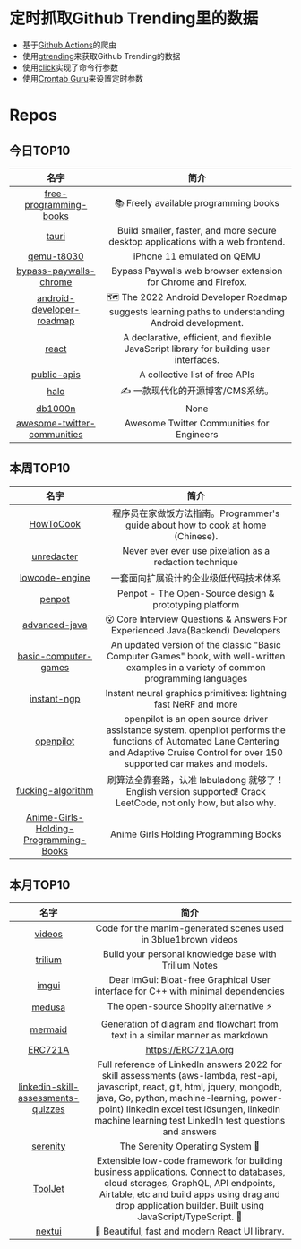 # 定时抓取Github Trending里的数据
* 基于[Github Actions](https://docs.github.com/en/actions)的爬虫
* 使用[gtrending](https://github.com/hedythedev/gtrending)来获取Github Trending的数据
* 使用[click](https://github.com/pallets/click)实现了命令行参数
* 使用[Crontab Guru](https://crontab.guru/)来设置定时参数

# Repos
## 今日TOP10 
<!-- START OF DAILY_TOP10_REPOS -->
| 名字 | 简介 |
| :----: | :----: |
| [free-programming-books](https://github.com/EbookFoundation/free-programming-books) | 📚 Freely available programming books |
| [tauri](https://github.com/tauri-apps/tauri) | Build smaller, faster, and more secure desktop applications with a web frontend. |
| [qemu-t8030](https://github.com/TrungNguyen1909/qemu-t8030) | iPhone 11 emulated on QEMU |
| [bypass-paywalls-chrome](https://github.com/iamadamdev/bypass-paywalls-chrome) | Bypass Paywalls web browser extension for Chrome and Firefox. |
| [android-developer-roadmap](https://github.com/skydoves/android-developer-roadmap) | 🗺 The 2022 Android Developer Roadmap suggests learning paths to understanding Android development. |
| [react](https://github.com/facebook/react) | A declarative, efficient, and flexible JavaScript library for building user interfaces. |
| [public-apis](https://github.com/public-apis/public-apis) | A collective list of free APIs |
| [halo](https://github.com/halo-dev/halo) | ✍ 一款现代化的开源博客/CMS系统。 |
| [db1000n](https://github.com/Arriven/db1000n) | None |
| [awesome-twitter-communities](https://github.com/mattn/awesome-twitter-communities) | Awesome Twitter Communities for Engineers |
<!-- END OF DAILY_TOP10_REPOS -->

## 本周TOP10
<!-- START OF WEEKLY_TOP10_REPOS -->
| 名字 | 简介 |
| :----: | :----: |
| [HowToCook](https://github.com/Anduin2017/HowToCook) | 程序员在家做饭方法指南。Programmer's guide about how to cook at home (Chinese). |
| [unredacter](https://github.com/BishopFox/unredacter) | Never ever ever use pixelation as a redaction technique |
| [lowcode-engine](https://github.com/alibaba/lowcode-engine) | 一套面向扩展设计的企业级低代码技术体系 |
| [penpot](https://github.com/penpot/penpot) | Penpot - The Open-Source design & prototyping platform |
| [advanced-java](https://github.com/doocs/advanced-java) | 😮 Core Interview Questions & Answers For Experienced Java(Backend) Developers | 互联网 Java 工程师进阶知识完全扫盲：涵盖高并发、分布式、高可用、微服务、海量数据处理等领域知识 |
| [basic-computer-games](https://github.com/coding-horror/basic-computer-games) | An updated version of the classic "Basic Computer Games" book, with well-written examples in a variety of common programming languages |
| [instant-ngp](https://github.com/NVlabs/instant-ngp) | Instant neural graphics primitives: lightning fast NeRF and more |
| [openpilot](https://github.com/commaai/openpilot) | openpilot is an open source driver assistance system. openpilot performs the functions of Automated Lane Centering and Adaptive Cruise Control for over 150 supported car makes and models. |
| [fucking-algorithm](https://github.com/labuladong/fucking-algorithm) | 刷算法全靠套路，认准 labuladong 就够了！English version supported! Crack LeetCode, not only how, but also why. |
| [Anime-Girls-Holding-Programming-Books](https://github.com/cat-milk/Anime-Girls-Holding-Programming-Books) | Anime Girls Holding Programming Books |
<!-- END OF WEEKLY_TOP10_REPOS -->

## 本月TOP10
<!-- START OF MONTHLY_TOP10_REPOS -->
| 名字 | 简介 |
| :----: | :----: |
| [videos](https://github.com/3b1b/videos) | Code for the manim-generated scenes used in 3blue1brown videos |
| [trilium](https://github.com/zadam/trilium) | Build your personal knowledge base with Trilium Notes |
| [imgui](https://github.com/ocornut/imgui) | Dear ImGui: Bloat-free Graphical User interface for C++ with minimal dependencies |
| [medusa](https://github.com/medusajs/medusa) | The open-source Shopify alternative ⚡️ |
| [mermaid](https://github.com/mermaid-js/mermaid) | Generation of diagram and flowchart from text in a similar manner as markdown |
| [ERC721A](https://github.com/chiru-labs/ERC721A) | https://ERC721A.org |
| [linkedin-skill-assessments-quizzes](https://github.com/Ebazhanov/linkedin-skill-assessments-quizzes) | Full reference of LinkedIn answers 2022 for skill assessments (aws-lambda, rest-api, javascript, react, git, html, jquery, mongodb, java, Go, python, machine-learning, power-point) linkedin excel test lösungen, linkedin machine learning test LinkedIn test questions and answers |
| [serenity](https://github.com/SerenityOS/serenity) | The Serenity Operating System 🐞 |
| [ToolJet](https://github.com/ToolJet/ToolJet) | Extensible low-code framework for building business applications. Connect to databases, cloud storages, GraphQL, API endpoints, Airtable, etc and build apps using drag and drop application builder. Built using JavaScript/TypeScript. 🚀 |
| [nextui](https://github.com/nextui-org/nextui) | 🚀 Beautiful, fast and modern React UI library. |
<!-- END OF MONTHLY_TOP10_REPOS -->
